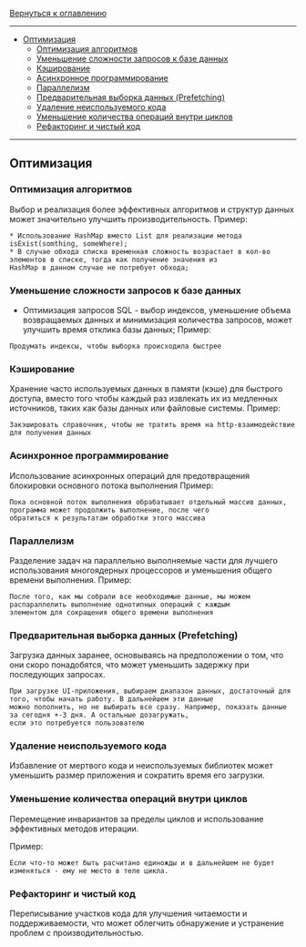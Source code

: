 [Вернуться к оглавлению](https://github.com/engine-it-in/different-level-task/blob/main/README.md)
***
  * [Оптимизация](#оптимизация)
    * [Оптимизация алгоритмов](#оптимизация-алгоритмов)
    * [Уменьшение сложности запросов к базе данных](#уменьшение-сложности-запросов-к-базе-данных)
    * [Кэширование](#кэширование)
    * [Асинхронное программирование](#асинхронное-программирование)
    * [Параллелизм](#параллелизм)
    * [Предварительная выборка данных (Prefetching)](#предварительная-выборка-данных--prefetching-)
    * [Удаление неиспользуемого кода](#удаление-неиспользуемого-кода)
    * [Уменьшение количества операций внутри циклов](#уменьшение-количества-операций-внутри-циклов)
    * [Рефакторинг и чистый код](#рефакторинг-и-чистый-код)
***

## Оптимизация

### Оптимизация алгоритмов

Выбор и реализация более эффективных алгоритмов и структур данных может значительно улучшить производительность.
Пример:

```
* Использование HashMap вместо List для реализации метода isExist(somthing, someWhere);
* В случае обхода списка временная сложность возрастает в кол-во элементов в списке, тогда как получение значения из 
HashMap в данном случае не потребует обхода;
```

### Уменьшение сложности запросов к базе данных

* Оптимизация запросов SQL - выбор индексов, уменьшение объема возвращаемых данных и минимизация количества
запросов, может улучшить время отклика базы данных;
Пример:

```
Продумать индексы, чтобы выборка происходила быстрее
```

### Кэширование

Хранение часто используемых данных в памяти (кэше) для быстрого доступа, вместо того чтобы каждый раз извлекать их из
медленных источников, таких как базы данных или файловые системы.
Пример:

```
Закэшировать справочник, чтобы не тратить время на http-взаимодействие для получения данных
```

### Асинхронное программирование

Использование асинхронных операций для предотвращения блокировки основного потока выполнения
Пример:

```
Пока основной поток выполнения обрабатывает отдельный массив данных, программа может продолжить выполнение, после чего
обратиться к результатам обработки этого массива
```

### Параллелизм

Разделение задач на параллельно выполняемые части для лучшего использования многоядерных процессоров и уменьшения общего
времени выполнения.
Пример:

```
После того, как мы собрали все необходимые данные, мы можем распараллелить выполнение однотипных операций с каждым 
элементом для сокращения общего времени выполнения
```

### Предварительная выборка данных (Prefetching)

Загрузка данных заранее, основываясь на предположении о том, что они скоро понадобятся, что может уменьшить задержку при
последующих запросах.

```
При загрузке UI-приложения, выбираем диапазон данных, достаточный для того, чтобы начать работу. В дальнейшем эти данные
можно пополнить, но не выбирать все сразу. Например, показать данные за сегодня +-3 дня. А остальные дозагружать,
если это потребуется пользователю
```

### Удаление неиспользуемого кода

Избавление от мертвого кода и неиспользуемых библиотек может уменьшить размер приложения и сократить время его загрузки.

### Уменьшение количества операций внутри циклов

Перемещение инвариантов за пределы циклов и использование эффективных методов итерации.

Пример:

```
Если что-то может быть расчитано единожды и в дальнейшем не будет изменяться - ему не место в теле цикла.
```

### Рефакторинг и чистый код

Переписывание участков кода для улучшения читаемости и поддерживаемости, что может облегчить обнаружение и устранение
проблем с производительностью.

